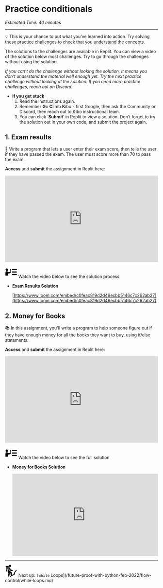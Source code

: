 # Practice conditionals

*Estimated Time: 40 minutes*

---

<aside>


💡 This is your chance to put what you’ve learned into action. Try solving these practice challenges to check that you understand the concepts.

The solutions to the challenges are available in Replit. You can view a video of the solution below most challenges. Try to go through the challenges without using the solution. 

*If you can’t do the challenge without looking the solution, it means you don’t understand the material well enough yet. Try the next practice challenge without looking at the solution. If you need more practice challenges, reach out on Discord.*

- **If you get stuck**
    1. Read the instructions again.
    2. Remember **G**o **C**limb **K**ibo - first Google, then ask the Community on Discord, then reach out to Kibo instructional team.
    3. You can click ‘**Submit**’ in Replit to view a solution. Don’t forget to try the solution out in your own code, and submit the project again.
</aside>

## 1. Exam results

<aside>


📝 Write a program that lets a user enter their exam score, then tells the user if they have passed the exam. The user must score more than 70 to pass the exam.

**Access** and **submit** the assignment in Replit here: <div style="position: relative; padding-bottom: 56.25%; height: 0;"><iframe src="https://replit.com/team/fpwp-feb2022/P21-Exam-Results" frameborder="0" webkitallowfullscreen mozallowfullscreen allowfullscreen style="position: absolute; top: 0; left: 0; width: 100%; height: 100%;"></iframe></div>

</aside>

<aside>


<img src="../instruction.png" alt="../instruction.png" width="40px" /> Watch the video below to see the solution process

- **Exam Results Solution**
    
    [https://www.loom.com/embed/c0feac819d2d49ecbb5146c7c262ab27](https://www.loom.com/embed/c0feac819d2d49ecbb5146c7c262ab27)
    
</aside>

## 2. Money for Books

<aside>


📚 In this assignment, you'll write a program to help someone figure out if they have enough money for all the books they want to buy, using if/else statements.

**Access** and **submit** the assignment in Replit here: <div style="position: relative; padding-bottom: 56.25%; height: 0;"><iframe src="https://replit.com/team/fpwp-feb2022/P22-Money-for-Books" frameborder="0" webkitallowfullscreen mozallowfullscreen allowfullscreen style="position: absolute; top: 0; left: 0; width: 100%; height: 100%;"></iframe></div>

</aside>

<aside>


<img src="../instruction.png" alt="../instruction.png" width="40px" /> Watch the video below to see the full solution

- **Money for Books Solution**
    
    <div style="position: relative; padding-bottom: 56.25%; height: 0;"><iframe src="https://www.youtube.com/embed/P5XvolfsQtY" title="YouTube video player" frameborder="0" allow="accelerometer; autoplay; clipboard-write; encrypted-media; gyroscope; picture-in-picture" allowfullscreen style="position: absolute; top: 0; left: 0; width: 100%; height: 100%;"></iframe></div>
    
</aside>

---

<aside>


<img src="../man-in-hike.png" alt="../man-in-hike.png" width="40px" /> Next up: `[while` Loops](/future-proof-with-python-feb-2022/flow-control/while-loops.md)

</aside>